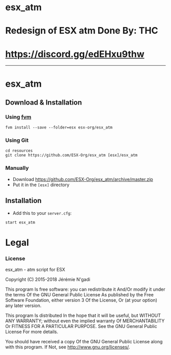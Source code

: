 # esx_atm
# Redesign of ESX atm Done By: THC #

# https://discord.gg/edEHxu9thw #

---------------------------------

# esx_atm

## Download & Installation

### Using [fvm](https://github.com/qlaffont/fvm-installer)
```
fvm install --save --folder=esx esx-org/esx_atm
```

### Using Git
```
cd resources
git clone https://github.com/ESX-Org/esx_atm [esx]/esx_atm
```

### Manually
- Download https://github.com/ESX-Org/esx_atm/archive/master.zip
- Put it in the `[esx]` directory

## Installation
- Add this to your `server.cfg`:

```
start esx_atm
```

# Legal
### License
esx_atm - atm script for ESX

Copyright (C) 2015-2018 Jérémie N'gadi

This program Is free software: you can redistribute it And/Or modify it under the terms Of the GNU General Public License As published by the Free Software Foundation, either version 3 Of the License, Or (at your option) any later version.

This program Is distributed In the hope that it will be useful, but WITHOUT ANY WARRANTY; without even the implied warranty Of MERCHANTABILITY Or FITNESS FOR A PARTICULAR PURPOSE. See the GNU General Public License For more details.

You should have received a copy Of the GNU General Public License along with this program. If Not, see http://www.gnu.org/licenses/.

